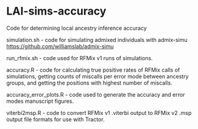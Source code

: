 # LAI-sims-accuracy
Code for determining local ancestry inference accuracy

simulation.sh - code for simulating admixed individuals with admix-simu https://github.com/williamslab/admix-simu

run_rfmix.sh - code used for RFMix v1 runs of simulations.

accuracy.R - code for calculating true positive rates of RFMix calls of simulations, getting counts of miscalls per error mode between ancestry groups, and getting the positions with highest number of miscalls.

accuracy_error_plots.R - code used to generate the accuracy and error modes manuscript figures.

viterbi2msp.R - code to convert RFMix v1 .viterbi output to RFMix v2 .msp output file formats for use with Tractor.
